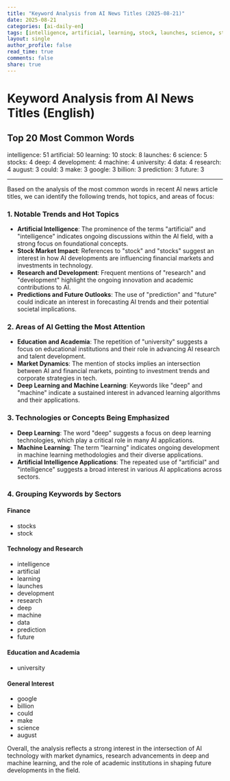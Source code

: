 ```yaml
---
title: "Keyword Analysis from AI News Titles (2025-08-21)"
date: 2025-08-21
categories: [ai-daily-en]
tags: [intelligence, artificial, learning, stock, launches, science, stocks, deep, development, machine, university, data, research, august, could, make, google, billion, prediction, future]
layout: single
author_profile: false
read_time: true
comments: false
share: true
---
```


# Keyword Analysis from AI News Titles (English)

## Top 20 Most Common Words

intelligence: 51
artificial: 50
learning: 10
stock: 8
launches: 6
science: 5
stocks: 4
deep: 4
development: 4
machine: 4
university: 4
data: 4
research: 4
august: 3
could: 3
make: 3
google: 3
billion: 3
prediction: 3
future: 3

---

Based on the analysis of the most common words in recent AI news article titles, we can identify the following trends, hot topics, and areas of focus:

### 1. Notable Trends and Hot Topics
- **Artificial Intelligence**: The prominence of the terms "artificial" and "intelligence" indicates ongoing discussions within the AI field, with a strong focus on foundational concepts.
- **Stock Market Impact**: References to "stock" and "stocks" suggest an interest in how AI developments are influencing financial markets and investments in technology.
- **Research and Development**: Frequent mentions of "research" and "development" highlight the ongoing innovation and academic contributions to AI.
- **Predictions and Future Outlooks**: The use of "prediction" and "future" could indicate an interest in forecasting AI trends and their potential societal implications.

### 2. Areas of AI Getting the Most Attention
- **Education and Academia**: The repetition of "university" suggests a focus on educational institutions and their role in advancing AI research and talent development.
- **Market Dynamics**: The mention of stocks implies an intersection between AI and financial markets, pointing to investment trends and corporate strategies in tech.
- **Deep Learning and Machine Learning**: Keywords like "deep" and "machine" indicate a sustained interest in advanced learning algorithms and their applications.

### 3. Technologies or Concepts Being Emphasized
- **Deep Learning**: The word "deep" suggests a focus on deep learning technologies, which play a critical role in many AI applications.
- **Machine Learning**: The term "learning" indicates ongoing development in machine learning methodologies and their diverse applications.
- **Artificial Intelligence Applications**: The repeated use of "artificial" and "intelligence" suggests a broad interest in various AI applications across sectors.

### 4. Grouping Keywords by Sectors

#### Finance
- stocks
- stock

#### Technology and Research
- intelligence
- artificial
- learning
- launches
- development
- research
- deep
- machine
- data
- prediction
- future

#### Education and Academia
- university

#### General Interest
- google
- billion
- could
- make
- science
- august

Overall, the analysis reflects a strong interest in the intersection of AI technology with market dynamics, research advancements in deep and machine learning, and the role of academic institutions in shaping future developments in the field.